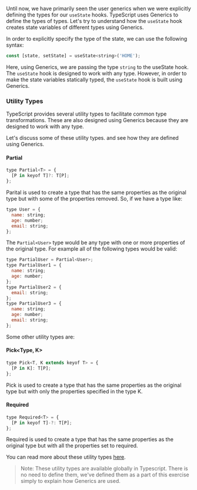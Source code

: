 Until now, we have primarily seen the user generics when we were explicitly defining the types for our `useState` hooks. TypeScript uses Generics to define the types of types. Let's try to understand how the `useState` hook creates state variables of different types using Generics.

In order to explicitly specify the type of the state, we can use the following syntax:

```js
const [state, setState] = useState<string>('HOME');
```

Here, using Generics, we are passing the type `string` to the useState hook. The `useState` hook is designed to work with any type. However, in order to make the state variables statically typed, the `useState` hook is built using Generics.

### Utility Types

TypeScript provides several utility types to facilitate common type transformations. These are also designed using Generics because they are designed to work with any type.

Let's discuss some of these utility types. and see how they are defined using Generics.
#### Partial<Type>

```js
type Partial<T> = {
  [P in keyof T]?: T[P];
};
```
Parital is used to create a type that has the same properties as the original type but with some of the properties removed. So, if we have a type like:

```js
type User = {
  name: string;
  age: number;
  email: string;
};
```
The `Partial<User>` type would be any type with one or more properties of the original type. For example all of the following types would be valid:

```js
type PartialUser = Partial<User>;
type PartialUser1 = {
  name: string;
  age: number;
};
type PartialUser2 = {
  email: string;
};
type PartialUser3 = {
  name: string;
  age: number;
  email: string;
};
```

Some other utility types are:

#### Pick<Type, K>

```js
type Pick<T, K extends keyof T> = {
  [P in K]: T[P];
};
```
Pick is used to create a type that has the same properties as the original type but with only the properties specified in the type K.

#### Required<Type>

```js
type Required<T> = {
  [P in keyof T]-?: T[P];
};
```
Required is used to create a type that has the same properties as the original type but with all the properties set to required.

You can read more about these utility types [here](https://www.typescriptlang.org/docs/handbook/utility-types.html).

> Note: These utility types are available globally in Typescript. There is no need to define them, we've defined them as a part of this exercise simply to explain how Generics are used.